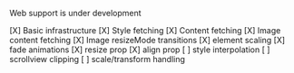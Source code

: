 Web support is under development

[X] Basic infrastructure
[X] Style fetching
[X] Content fetching
[X] Image content fetching
[X] Image resizeMode transitions
[X] element scaling
[X] fade animations
[X] resize prop
[X] align prop
[ ] style interpolation
[ ] scrollview clipping
[ ] scale/transform handling